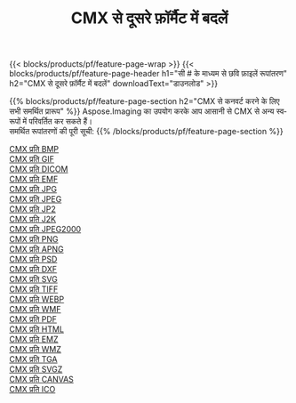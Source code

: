 ﻿---
title: CMX से दूसरे फ़ॉर्मैट में बदलें 
weight: 3920
url: /hi/net/conversion/from/cmx 
lang: hi
langdirlevel: 2
locales: zh-hans,ja,it,ru,de,es,fr,nl,id,lt,pl,pt,vi,tr,ko,zh-hant,ar,hi,th,sv,cs,uk,he
description: Aspose.Imaging का उपयोग करके आप आसानी से CMX से अन्य स्वरूपों में परिवर्तित कर सकते हैं
---

{{< blocks/products/pf/feature-page-wrap >}}
{{< blocks/products/pf/feature-page-header h1="सी # के माध्यम से छवि फ़ाइलें रूपांतरण" h2="CMX से दूसरे फ़ॉर्मैट में बदलें" downloadText="डाउनलोड" >}}


{{% blocks/products/pf/feature-page-section  h2="CMX से कनवर्ट करने के लिए सभी समर्थित प्रारूप" %}}
Aspose.Imaging का उपयोग करके आप आसानी से CMX से अन्य स्वरूपों में परिवर्तित कर सकते हैं।
<br/>
समर्थित रूपांतरणों की पूरी सूची:
{{% /blocks/products/pf/feature-page-section %}}
<div class="container-fluid productfamilypage bg-gray">
    <div class="convertypes bg-gray agp-content section">
        <div class="container">
		<div class="row other-converters">
		    <div class='col-md-2 other-converter remove-lp remove-rp'><a href="/imaging/hi/net/conversion/cmx-to-bmp" >CMX प्रति BMP</a></div><div class='col-md-2 other-converter remove-lp remove-rp'><a href="/imaging/hi/net/conversion/cmx-to-gif" >CMX प्रति GIF</a></div><div class='col-md-2 other-converter remove-lp remove-rp'><a href="/imaging/hi/net/conversion/cmx-to-dicom" >CMX प्रति DICOM</a></div><div class='col-md-2 other-converter remove-lp remove-rp'><a href="/imaging/hi/net/conversion/cmx-to-emf" >CMX प्रति EMF</a></div><div class='col-md-2 other-converter remove-lp remove-rp'><a href="/imaging/hi/net/conversion/cmx-to-jpg" >CMX प्रति JPG</a></div><div class='col-md-2 other-converter remove-lp remove-rp'><a href="/imaging/hi/net/conversion/cmx-to-jpeg" >CMX प्रति JPEG</a></div><div class='col-md-2 other-converter remove-lp remove-rp'><a href="/imaging/hi/net/conversion/cmx-to-jp2" >CMX प्रति JP2</a></div><div class='col-md-2 other-converter remove-lp remove-rp'><a href="/imaging/hi/net/conversion/cmx-to-j2k" >CMX प्रति J2K</a></div><div class='col-md-2 other-converter remove-lp remove-rp'><a href="/imaging/hi/net/conversion/cmx-to-jpeg2000" >CMX प्रति JPEG2000</a></div><div class='col-md-2 other-converter remove-lp remove-rp'><a href="/imaging/hi/net/conversion/cmx-to-png" >CMX प्रति PNG</a></div><div class='col-md-2 other-converter remove-lp remove-rp'><a href="/imaging/hi/net/conversion/cmx-to-apng" >CMX प्रति APNG</a></div><div class='col-md-2 other-converter remove-lp remove-rp'><a href="/imaging/hi/net/conversion/cmx-to-psd" >CMX प्रति PSD</a></div><div class='col-md-2 other-converter remove-lp remove-rp'><a href="/imaging/hi/net/conversion/cmx-to-dxf" >CMX प्रति DXF</a></div><div class='col-md-2 other-converter remove-lp remove-rp'><a href="/imaging/hi/net/conversion/cmx-to-svg" >CMX प्रति SVG</a></div><div class='col-md-2 other-converter remove-lp remove-rp'><a href="/imaging/hi/net/conversion/cmx-to-tiff" >CMX प्रति TIFF</a></div><div class='col-md-2 other-converter remove-lp remove-rp'><a href="/imaging/hi/net/conversion/cmx-to-webp" >CMX प्रति WEBP</a></div><div class='col-md-2 other-converter remove-lp remove-rp'><a href="/imaging/hi/net/conversion/cmx-to-wmf" >CMX प्रति WMF</a></div><div class='col-md-2 other-converter remove-lp remove-rp'><a href="/imaging/hi/net/conversion/cmx-to-pdf" >CMX प्रति PDF</a></div><div class='col-md-2 other-converter remove-lp remove-rp'><a href="/imaging/hi/net/conversion/cmx-to-html" >CMX प्रति HTML</a></div><div class='col-md-2 other-converter remove-lp remove-rp'><a href="/imaging/hi/net/conversion/cmx-to-emz" >CMX प्रति EMZ</a></div><div class='col-md-2 other-converter remove-lp remove-rp'><a href="/imaging/hi/net/conversion/cmx-to-wmz" >CMX प्रति WMZ</a></div><div class='col-md-2 other-converter remove-lp remove-rp'><a href="/imaging/hi/net/conversion/cmx-to-tga" >CMX प्रति TGA</a></div><div class='col-md-2 other-converter remove-lp remove-rp'><a href="/imaging/hi/net/conversion/cmx-to-svgz" >CMX प्रति SVGZ</a></div><div class='col-md-2 other-converter remove-lp remove-rp'><a href="/imaging/hi/net/conversion/cmx-to-canvas" >CMX प्रति CANVAS</a></div><div class='col-md-2 other-converter remove-lp remove-rp'><a href="/imaging/hi/net/conversion/cmx-to-ico" >CMX प्रति ICO</a></div>
                </div>
        </div>
    </div>
</div>
<br/>

